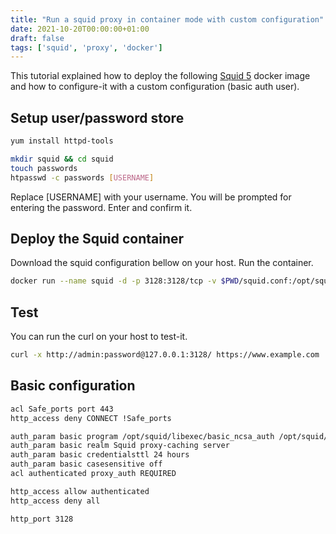```yaml
---
title: "Run a squid proxy in container mode with custom configuration"
date: 2021-10-20T00:00:00+01:00
draft: false
tags: ['squid', 'proxy', 'docker']
---
```


This tutorial explained how to deploy the following [Squid 5](https://github.com/dmachard/squid-docker) docker image
and how to configure-it with a custom configuration (basic auth user).

## Setup user/password store

```bash
yum install httpd-tools

mkdir squid && cd squid
touch passwords
htpasswd -c passwords [USERNAME]
```
Replace [USERNAME] with your username. You will be prompted for entering the password. Enter and confirm it. 

## Deploy the Squid container

Download the squid configuration bellow on your host. Run the container.

```bash
docker run --name squid -d -p 3128:3128/tcp -v $PWD/squid.conf:/opt/squid/etc/squid.conf -v $PWD/passwords:/opt/squid/etc/passwords dmachard/squid:latest
```

## Test

You can run the curl on your host to test-it.

```bash
curl -x http://admin:password@127.0.0.1:3128/ https://www.example.com
```

## Basic configuration

```bash
acl Safe_ports port 443
http_access deny CONNECT !Safe_ports

auth_param basic program /opt/squid/libexec/basic_ncsa_auth /opt/squid/etc/passwords
auth_param basic realm Squid proxy-caching server
auth_param basic credentialsttl 24 hours
auth_param basic casesensitive off
acl authenticated proxy_auth REQUIRED

http_access allow authenticated
http_access deny all

http_port 3128
```